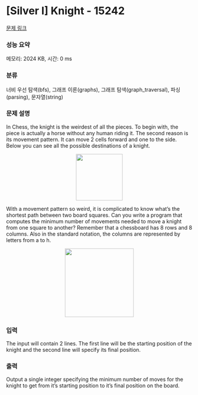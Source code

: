 # [Silver I] Knight - 15242 

[문제 링크](https://www.acmicpc.net/problem/15242) 

### 성능 요약

메모리: 2024 KB, 시간: 0 ms

### 분류

너비 우선 탐색(bfs), 그래프 이론(graphs), 그래프 탐색(graph_traversal), 파싱(parsing), 문자열(string)

### 문제 설명

<p>In Chess, the knight is the weirdest of all the pieces. To begin with, the piece is actually a horse without any human riding it. The second reason is its movement pattern. It can move 2 cells forward and one to the side. Below you can see all the possible destinations of a knight.</p>

<p style="text-align:center"><img alt="" src="https://onlinejudgeimages.s3-ap-northeast-1.amazonaws.com/problem/15242/1.gif" style="height:126px; width:126px"></p>

<p>With a movement pattern so weird, it is complicated to know what’s the shortest path between two board squares. Can you write a program that computes the minimum number of movements needed to move a knight from one square to another? Remember that a chessboard has 8 rows and 8 columns. Also in the standard notation, the columns are represented by letters from a to h.</p>

<p style="text-align:center"><img alt="" src="https://onlinejudgeimages.s3-ap-northeast-1.amazonaws.com/problem/15242/2.gif" style="height:186px; width:186px"></p>

### 입력 

 <p>The input will contain 2 lines. The first line will be the starting position of the knight and the second line will specify its final position.</p>

### 출력 

 <p>Output a single integer specifying the minimum number of moves for the knight to get from it’s starting position to it’s final position on the board.</p>

